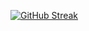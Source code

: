[![GitHub Streak](https://streak-stats.demolab.com?user=ironbyte&theme=tokyonight&border_radius=10&date_format=M%20j%5B%2C%20Y%5D&background=0F172A&dates=94A3B8&ring=D97706&stroke=D6D3D1&border=94A3B8&fire=F59E0B&currStreakNum=4ADE80&currStreakLabel=4ADE80&sideNums=E0F2FE&sideLabels=C084FC&excludeDaysLabel=C084FC)](https://git.io/streak-stats)




<!--
**ironbyte/ironbyte** is a ✨ _special_ ✨ repository because its `README.md` (this file) appears on your GitHub profile.

Here are some ideas to get you started:

- 🔭 I’m currently working on ...
- 🌱 I’m currently learning ...
- 👯 I’m looking to collaborate on ...
- 🤔 I’m looking for help with ...
- 💬 Ask me about ...
- 📫 How to reach me: ...
- 😄 Pronouns: ...
- ⚡ Fun fact: ...
-->
